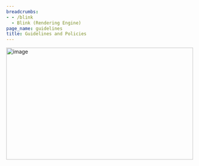```yaml
---
breadcrumbs:
- - /blink
  - Blink (Rendering Engine)
page_name: guidelines
title: Guidelines and Policies
---
```


<img alt="image" src="http://www.google.com/chart" height=300 width=500>